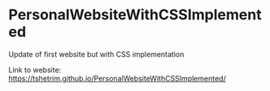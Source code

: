 # PersonalWebsiteWithCSSImplemented
Update of first website but with CSS implementation 

Link to website: https://tshetrim.github.io/PersonalWebsiteWithCSSImplemented/
